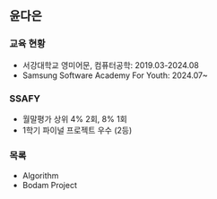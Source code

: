 ## 윤다은

### 교육 현황
- 서강대학교 영미어문, 컴퓨터공학: 2019.03-2024.08
- Samsung Software Academy For Youth: 2024.07~

### SSAFY
- 월말평가 상위 4% 2회, 8% 1회
- 1학기 파이널 프로젝트 우수 (2등)

### 목록
- Algorithm
- Bodam Project

<!--
**syoon4486/syoon4486** is a ✨ _special_ ✨ repository because its `README.md` (this file) appears on your GitHub profile.

Here are some ideas to get you started:

- 🔭 I’m currently working on ...
- 🌱 I’m currently learning ...
- 👯 I’m looking to collaborate on ...
- 🤔 I’m looking for help with ...
- 💬 Ask me about ...
- 📫 How to reach me: ...
- 😄 Pronouns: ...
- ⚡ Fun fact: ...
-->
